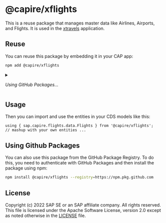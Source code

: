 # @capire/xflights

This is a reuse package that manages master data like Airlines, Airports, and Flights.
It is used in the [xtravels](https://github.com/capire/xtravels) application.

## Reuse

You can reuse this package by embedding it in your CAP app:

```sh
npm add @capire/xflights
```

<details>
<summary>

   _Using GitHub Packages..._

</summary>

  The samples are published to the [GitHub Packages](https://docs.github.com/packages) registry,
  which requires you to npm login once like that:

  ```sh
  npm login --scope=@capire --registry=https://npm.pkg.github.com
  ```

  As password you're using a Personal Access Token (classic) with `read:packages` scope.
  Read more about it in [Authenticating to GitHub Packages](https://docs.github.com/en/packages/working-with-a-github-packages-registry/working-with-the-npm-registry#authenticating-to-github-packages)

</details>


## Usage

Then you can import and use the entities in your CDS models like this:

```cds
using { sap.capire.flights.data.Flights } from '@capire/xflights';
// mashup with your own entities ...
```

## Using Github Packages

You can also use this package from the GitHub Package Registry. To do this, you need to authenticate with GitHub Packages and then install the package using npm:

```sh
npm install @capire/xflights --registry=https://npm.pkg.github.com
```

## License

Copyright (c) 2022 SAP SE or an SAP affiliate company. All rights reserved. This file is licensed under the Apache Software License, version 2.0 except as noted otherwise in the [LICENSE](LICENSE) file.
